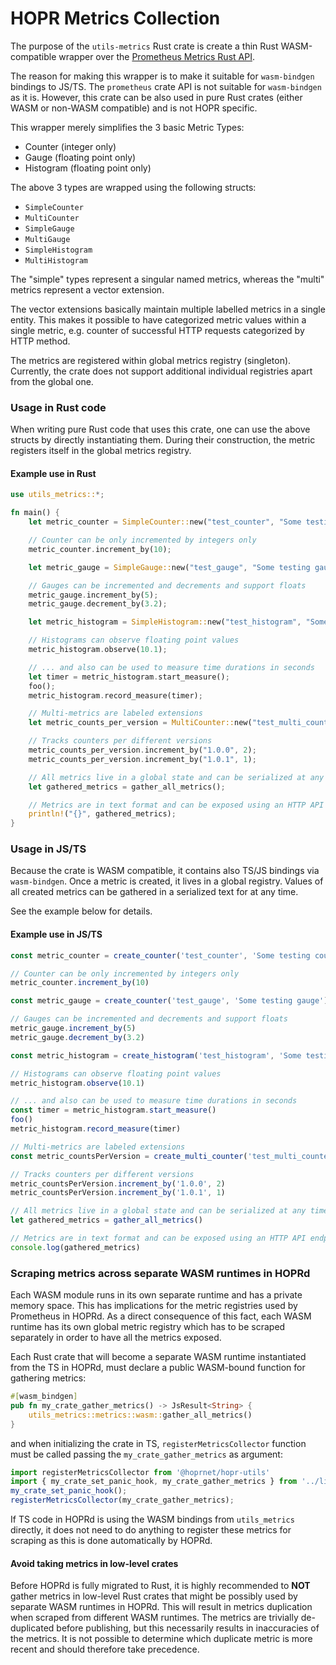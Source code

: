 # HOPR Metrics Collection

The purpose of the `utils-metrics` Rust crate is create a thin Rust WASM-compatible wrapper
over the [Prometheus Metrics Rust API](https://docs.rs/prometheus/latest/prometheus/).

The reason for making this wrapper is to make it suitable for `wasm-bindgen` bindings to JS/TS. The
`prometheus` crate API is not suitable for `wasm-bindgen` as it is. However, this crate can be also used
in pure Rust crates (either WASM or non-WASM compatible) and is not HOPR specific.

This wrapper merely simplifies the 3 basic Metric Types:

- Counter (integer only)
- Gauge (floating point only)
- Histogram (floating point only)

The above 3 types are wrapped using the following structs:

- `SimpleCounter`
- `MultiCounter`
- `SimpleGauge`
- `MultiGauge`
- `SimpleHistogram`
- `MultiHistogram`

The "simple" types represent a singular named metrics, whereas the "multi" metrics represent a
vector extension.

The vector extensions basically maintain multiple labelled metrics in a single
entity. This makes it possible to have categorized metric values within a single metric, e.g.
counter of successful HTTP requests categorized by HTTP method.

The metrics are registered within global metrics registry (singleton).
Currently, the crate does not support additional individual registries apart from the global one.

### Usage in Rust code

When writing pure Rust code that uses this crate, one can use the above structs by directly instantiating them.
During their construction, the metric registers itself in the global metrics registry.

#### Example use in Rust

```rust
use utils_metrics::*;

fn main() {
    let metric_counter = SimpleCounter::new("test_counter", "Some testing counter");

    // Counter can be only incremented by integers only
    metric_counter.increment_by(10);

    let metric_gauge = SimpleGauge::new("test_gauge", "Some testing gauge");

    // Gauges can be incremented and decrements and support floats
    metric_gauge.increment_by(5);
    metric_gauge.decrement_by(3.2);

    let metric_histogram = SimpleHistogram::new("test_histogram", "Some testing histogram");

    // Histograms can observe floating point values
    metric_histogram.observe(10.1);

    // ... and also can be used to measure time durations in seconds
    let timer = metric_histogram.start_measure();
    foo();
    metric_histogram.record_measure(timer);

    // Multi-metrics are labeled extensions
    let metric_counts_per_version = MultiCounter::new("test_multi_counter", "Testing labeled counter", &["version"]);

    // Tracks counters per different versions
    metric_counts_per_version.increment_by("1.0.0", 2);
    metric_counts_per_version.increment_by("1.0.1", 1);

    // All metrics live in a global state and can be serialized at any time
    let gathered_metrics = gather_all_metrics();

    // Metrics are in text format and can be exposed using an HTTP API endpoint
    println!("{}", gathered_metrics);
}
```

### Usage in JS/TS

Because the crate is WASM compatible, it contains also TS/JS bindings via
`wasm-bindgen`.
Once a metric is created, it lives in a global registry. Values of all
created metrics can be gathered in a serialized text for at any time.

See the example below for details.

#### Example use in JS/TS

```js
const metric_counter = create_counter('test_counter', 'Some testing counter')

// Counter can be only incremented by integers only
metric_counter.increment_by(10)

const metric_gauge = create_counter('test_gauge', 'Some testing gauge')

// Gauges can be incremented and decrements and support floats
metric_gauge.increment_by(5)
metric_gauge.decrement_by(3.2)

const metric_histogram = create_histogram('test_histogram', 'Some testing histogram')

// Histograms can observe floating point values
metric_histogram.observe(10.1)

// ... and also can be used to measure time durations in seconds
const timer = metric_histogram.start_measure()
foo()
metric_histogram.record_measure(timer)

// Multi-metrics are labeled extensions
const metric_countsPerVersion = create_multi_counter('test_multi_counter', 'Testing labeled counter', ['version'])

// Tracks counters per different versions
metric_countsPerVersion.increment_by('1.0.0', 2)
metric_countsPerVersion.increment_by('1.0.1', 1)

// All metrics live in a global state and can be serialized at any time
let gathered_metrics = gather_all_metrics()

// Metrics are in text format and can be exposed using an HTTP API endpoint
console.log(gathered_metrics)
```

### Scraping metrics across separate WASM runtimes in HOPRd

Each WASM module runs in its own separate runtime and has a private memory space. This has implications for the metric
registries used by Prometheus in HOPRd. As a direct consequence of this fact, each WASM runtime has its own global metric
registry which has to be scraped separately in order to have all the metrics exposed.

Each Rust crate that will become a separate WASM runtime instantiated from the TS in HOPRd, must declare a public WASM-bound
function for gathering metrics:

```rust
#[wasm_bindgen]
pub fn my_crate_gather_metrics() -> JsResult<String> {
    utils_metrics::metrics::wasm::gather_all_metrics()
}
```

and when initializing the crate in TS, `registerMetricsCollector` function must be called
passing the `my_crate_gather_metrics` as argument:

```typescript
import registerMetricsCollector from '@hoprnet/hopr-utils'
import { my_crate_set_panic_hook, my_crate_gather_metrics } from '../lib/my_crate.js'
my_crate_set_panic_hook();
registerMetricsCollector(my_crate_gather_metrics);
```

If TS code in HOPRd is using the WASM bindings from `utils_metrics` directly, it does not need to do anything
to register these metrics for scraping as this is done automatically by HOPRd.

#### Avoid taking metrics in low-level crates
Before HOPRd is fully migrated to Rust, it is highly recommended to **NOT** gather metrics in low-level Rust crates
that might be possibly used by separate WASM runtimes in HOPRd. This will result in metrics duplication when scraped from different WASM runtimes.
The metrics are trivially de-duplicated before publishing, but this necessarily results in inaccuracies of the metrics. It is not possible
to determine which duplicate metric is more recent and should therefore take precedence.

